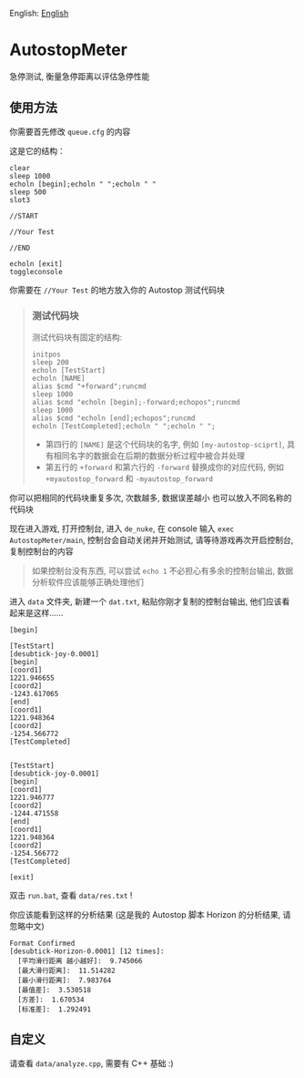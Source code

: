 English: [English](README_en.md)

# AutostopMeter
急停测试, 衡量急停距离以评估急停性能

## 使用方法
你需要首先修改 `queue.cfg` 的内容

这是它的结构：

```
clear
sleep 1000
echoln [begin];echoln " ";echoln " "
sleep 500
slot3

//START

//Your Test

//END

echoln [exit]
toggleconsole
```
你需要在 `//Your Test` 的地方放入你的 Autostop 测试代码块

> ### 测试代码块
> 测试代码块有固定的结构: 
> 
> ```
> initpos
> sleep 200
> echoln [TestStart]
> echoln [NAME]
> alias $cmd "+forward";runcmd
> sleep 1000
> alias $cmd "echoln [begin];-forward;echopos";runcmd
> sleep 1000
> alias $cmd "echoln [end];echopos";runcmd
> echoln [TestCompleted];echoln " ";echoln " ";
> ```
> 
> - 第四行的 `[NAME]` 是这个代码块的名字, 例如 `[my-autostop-sciprt]`, 具有相同名字的数据会在后期的数据分析过程中被合并处理
> - 第五行的 `+forward` 和第六行的 `-forward` 替换成你的对应代码, 例如 `+myautostop_forward` 和 `-myautostop_forward`

你可以把相同的代码块重复多次, 次数越多, 数据误差越小
也可以放入不同名称的代码块

现在进入游戏, 打开控制台, 进入 `de_nuke`, 在 console 输入 `exec AutostopMeter/main`, 控制台会自动关闭并开始测试, 请等待游戏再次开启控制台, 复制控制台的内容

> 如果控制台没有东西, 可以尝试 `echo 1`
> 不必担心有多余的控制台输出, 数据分析软件应该能够正确处理他们

进入 `data` 文件夹, 新建一个 `dat.txt`, 粘贴你刚才复制的控制台输出, 他们应该看起来是这样......

```
[begin]
 
[TestStart]
[desubtick-joy-0.0001]
[begin]
[coord1]
1221.946655
[coord2]
-1243.617065
[end]
[coord1]
1221.948364
[coord2]
-1254.566772
[TestCompleted]
 
 
[TestStart]
[desubtick-joy-0.0001]
[begin]
[coord1]
1221.946777
[coord2]
-1244.471558
[end]
[coord1]
1221.948364
[coord2]
-1254.566772
[TestCompleted]
 
[exit]
```

双击 `run.bat`, 查看 `data/res.txt` !

你应该能看到这样的分析结果 (这是我的 Autostop 脚本 Horizon 的分析结果, 请忽略中文)

```
Format Confirmed
[desubtick-Horizon-0.0001] [12 times]:
  [平均滑行距离 越小越好]:  9.745066
  [最大滑行距离]:  11.514282
  [最小滑行距离]:  7.983764
  [最值差]:  3.530518
  [方差]:  1.670534
  [标准差]:  1.292491
```

## 自定义

请查看 `data/analyze.cpp`, 需要有 C++ 基础 :)
